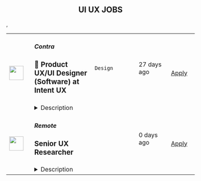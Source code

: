 <div align="center"><h2>UI UX JOBS</h2></div><table><tr>
                <td width="100" height="100" rowspan="2">
                    <img src="https://weworkremotely.com/assets/IsotypeV2-1ebe3dd57673f3e8d02b7490bc0faaef55d6a95d3a4aaf17298bd3ed503ae7fe.svg" width="38px" height="auto">
                </td>
                <td width="300">
                    <h5>Contra</h5>
                    <h3> 🚀 Product UX/UI Designer (Software) at Intent UX</h3>
                </td>
                <td width="300">
                    <code>Design</code>
                </td>
                <td width="200">
                <text>27 days ago</text>
                </td>
                <td width="100" rowspan="2">
                <a href="https://weworkremotely.com/remote-jobs/contra-product-ux-ui-designer-software-at-intent-ux" align="right" target="_blank">Apply</a>
                </td>
            </tr>
            <tr>
                <td colspan="3">
                <details><summary>Description</summary>
                

<p>
  <strong>Headquarters:</strong> San Francisco, CA
    <br /><strong>URL:</strong> <a href="http://bit.ly/3kLhMdk">http://bit.ly/3kLhMdk</a>
</p>

<div>
<strong><br>🔥 Let's get to the point!<br></strong><br>
</div><div>We are a fully remote product design UX/UI agency. We design large enterprise software portals and mobile apps. </div><div>
<br><br>
</div><div>Our Website: <a href="https://www.intentux.com/">https://www.intentux.com/</a>
</div><div><br></div><div>
<br>We are looking for a well-rounded UX/UI designer to help build out designs in Miro and Figma.<br><br>
</div><div><br></div><div><strong><br>What's a must:</strong></div><ul>
<li>Great English accent and English speaking (On client meetings)</li>
<li>Polished UI skills (Know all the good Figma plugins and design systems)</li>
<li>Know how to UX and more about how to build UI in Figma</li>
<li>That's it!</li>
</ul><div><br></div><div><strong><br>Job Specs:</strong></div><ul>
<li>Fully remote</li>
<li>NYC Time Zone clients and staff</li>
<li>25 hours per week</li>
<li>$28/hour </li>
<li>2-3 Projects/Clients at a time</li>
<li>Building wires, creating Figma screens, attending to client comments, attending UX review meetings</li>
<li>A senior designer will oversee you and guide</li>
</ul><div>
<br><br>
</div><div>
<strong><br>This is you?<br></strong><br>
</div><div>Apply directly on Contra!<br><br>
</div>

<p><strong>To apply:</strong> <a href="https://weworkremotely.com/remote-jobs/contra-product-ux-ui-designer-software-at-intent-ux">https://weworkremotely.com/remote-jobs/contra-product-ux-ui-designer-software-at-intent-ux</a></p>

                </details>
                </td>
            </tr>,<tr>
                <td width="100" height="100" rowspan="2">
                    <img src="https://wwr-pro.s3.amazonaws.com/logos/0071/4150/logo.gif" width="38px" height="auto">
                </td>
                <td width="300">
                    <h5>A.Team</h5>
                    <h3> Senior Independent UX/UI Designer ($110-$190/hr)</h3>
                </td>
                <td width="300">
                    <code>Design</code>
                </td>
                <td width="200">
                <text>714 days ago</text>
                </td>
                <td width="100" rowspan="2">
                <a href="https://weworkremotely.com/remote-jobs/a-team-senior-independent-ux-ui-designer-110-190-hr" align="right" target="_blank">Apply</a>
                </td>
            </tr>
            <tr>
                <td colspan="3">
                <details><summary>Description</summary>
                <img src="https://we-work-remotely.imgix.net/logos/0071/4150/logo.gif?ixlib=rails-4.0.0&w=50&h=50&dpr=2&fit=fill&auto=compress" />

<p>
  <strong>Headquarters:</strong> NYC, SF, and TLV
    <br /><strong>URL:</strong> <a href="https://build.a.team/viaweworkremotely">https://build.a.team/viaweworkremotely</a>
</p>

<div>
<a href="https://build.a.team/wwrdesignerfasttrack">A·Team</a> is a VC-backed, stealth, application-only home on the internet for senior UX/UI designers (along with developers &amp; product folks) to team up with the hand-picked, high-growth companies on their next big thing. <br><br>After talking with hundreds of independent engineers, designers, and product folks, we heard over and over that finding vetted, high-quality, consistent clients is hard, and projects are often too small to be rewarding. A·Team matches small teams of the most talented builders in the world with companies backed by a16z, YC, Softbank, General Catalyst, etc. on a contract basis for many of their most important initiatives. We quietly launched in May 2020, and have helped A·Teamers earn $11.4+ million since.<br><br>As part of A·Team, you can expect:</div><ul>
<li>
<strong>High-paying, meaningful UX/UI design missions with the most audacious companies</strong> sent your way; generally $110-$190/hr, with vetted, fascinating clients doing work that matters. We're picky about who we partner with; new clients only come in via trusted referral. We've worked with Lyft, McGraw Hill, ClearCo, irl.com, the former CEO of Waze, the leading vaccine production software, several new unicorns we can't say here, and dozens of startups backed by a16z/YC/Softbank/etc.</li>
<li>
<strong>Work alongside friends old &amp; new: </strong>our niche is small/diverse product teams, since clients with larger budgets and higher-impact work tell us they want teams, not individuals. Of course, we keep friends together whenever we can.</li>
<li>
<strong>Full autonomy:</strong> say "no" to things that don't excite you. The most talented builders often juggle a few things at once, so there's never pressure to join an A·Team mission if you don't have the bandwidth. If we're no longer a fit, it's easy to leave or pause too. </li>
<li>
<strong>Small, curated, off-the-record gatherings:</strong> for conversations hard to have elsewhere. Long-term, we're creating micro-communities for the world's top builders to become friends around the things they care about.</li>
<li>
<strong>Keep 100% of what you earn: </strong>if you charge $130/hr, you get $130/hr. A·Team makes money by charging a small, flat, transparent platform fee on <em>top</em> of your rate.</li>
</ul><div>
<br><strong>How to apply:<br></strong>Go here: <a href="https://build.a.team/wwrdesignerfasttrack">https://build.a.team/wwrdesignerfasttrack</a> + mention WWR under how you heard about A·Team. No resume or cover letter needed; we respect your time so the application is short. We're also much more interested in seeing what you've made, and excited to chat more if there’s a fit.<br><strong><br>What you’ll do:</strong>
</div><ul>
<li>Once part of A.Team, you’ll regularly be invited to be the lead designer for impactful missions that match your interests, which you can accept or decline. Take your pick from early-stage incubations with world-class founders, to fast-growing super-funded companies, to old-school non-tech incumbents looking to build as a tech giant would.</li>
<li>Missions usually involve building an ambitious piece of software from 0 to 1 as part of a small 3-4 person team. </li>
<li>You’ll be paid to scope it out, give the client options, guide strategy, and execute on the selected solution. Sometimes the client has a clear vision, sometimes not; which is why A.Team builders tend to be senior folks who can work together to find the right direction. </li>
</ul><div>
<br><strong>Who A</strong>·<strong>Team is for:</strong>
</div><ul>
<li>Senior UX/UI Designers who left large companies and high-growth startups to pursue their craft with autonomy.</li>
<li>Those who prefer consistent contract work over a full-time role, who want to create a variety of new products alongside other top-tier builders.</li>
<li>The majority of A.Teamers spend most of their time doing independent work, but a sizeable percentage are either employed full-time (but testing out client work), bootstrapping a side project, or looking for their next big thing.</li>
</ul><div>
<br><strong>Who A</strong>·<strong>Team is </strong><strong><em>not</em></strong><strong> for:</strong>
</div><ul>
<li>People looking for small gigs.</li>
<li>Folks looking to build simple wordpress/wix/squarespace-style websites.</li>
<li>Those still early in their careers and recent university/bootcamp grads (at least not yet).</li>
</ul><div>
<br><strong>Our long-term vision:<br></strong><a href="https://build.a.team/wwrdesignerfasttrack">A·Team</a> is a new type of company for a new kind of independent software builders. We call them "unhirables": people who traditional companies couldn’t hire full-time even if they wanted to, but who want to do their most meaningful work with their favorite people in small, autonomous, distributed expert teams. </div><div>
<br>To help us secure amazing missions, we raised $5 million+ (not public, yet) from NFX, Village Global, and Box Group, along with the former CEO of Upwork, the founders of Fiverr and Lemonade, Apple's Global Head of Recruiting, YC Partner Aaron Harris, Wharton's Adam Grant, and Duke's Dan Ariely.</div>

<p><strong>To apply:</strong> <a href="https://weworkremotely.com/remote-jobs/a-team-senior-independent-ux-ui-designer-110-190-hr">https://weworkremotely.com/remote-jobs/a-team-senior-independent-ux-ui-designer-110-190-hr</a></p>

                </details>
                </td>
            </tr>,<tr>
                <td width="100" height="100" rowspan="2">
                    <img src="https://remotive.com/job/986276/logo" width="38px" height="auto">
                </td>
                <td width="300">
                    <h5>A.Team</h5>
                    <h3>Senior Independent UX/UI Designer</h3>
                </td>
                <td width="300">
                    <code>go,UI/UX,wordpress,chat</code>
                </td>
                <td width="200">
                <text>15 days ago</text>
                </td>
                <td width="100" rowspan="2">
                <a href="https://remotive.com/remote-jobs/design/senior-independent-ux-ui-designer-986276" align="right" target="_blank">Apply</a>
                </td>
            </tr>
            <tr>
                <td colspan="3">
                <details><summary>Description</summary>
                <p style="text-size-adjust: 100%; overflow-wrap: break-word;"><a href="https://build.a.team/remotivedesignerreferral" rel="nofollow">A·Team</a> is a VC-backed, stealth, application-only home on the internet for Senior Independent UX/UI Designers (along with developers &amp; product managers) to team up with hand-picked, high-growth companies on their next big thing. </p>
<p style="text-size-adjust: 100%; overflow-wrap: break-word;">After talking with hundreds of independent engineers, designers, and product folks, we heard over and over that finding vetted, high-quality, consistent clients is hard, and projects are often too small to be rewarding. A·Team matches small teams of the most talented builders in the world with companies backed by a16z, YC, Softbank, General Catalyst, etc. on a contract basis for many of their most important initiatives. We quietly launched in May 2020, and have helped A·Teamers earn $11.4+ million since.</p>
<p dir="ltr" style="margin-top: 12pt; margin-bottom: 12pt; line-height: 1.38;"><span style="font-variant-numeric: normal; font-variant-east-asian: normal; vertical-align: baseline;"><em>As part of A·Team, you can expect:</em></span></p>
<ul style="padding-inline-start: 48px;">
<li><span style="font-weight: 600; color: #000000; letter-spacing: 0.75px;">High-paying, meaningful missions with the most audacious companies</span> sent your way; generally $110-$190/hr, with vetted, fascinating clients doing work that matters. We're picky about who we partner with; new clients only come in via trusted referral. We've worked with Lyft, McGraw Hill, ClearCo, irl.com, the former CEO of Waze, the leading vaccine production software, several new unicorns we can't say here, and dozens of startups backed by a16z/YC/Softbank/etc.</li>
<li><span style="font-weight: 600; color: #000000; letter-spacing: 0.75px;">Work alongside friends old &amp; new: </span>our niche is small/diverse product teams, since clients with larger budgets and higher-impact work tell us they want teams, not individuals. Of course, we keep friends together whenever we can.</li>
<li><span style="font-weight: 600; color: #000000; letter-spacing: 0.75px;">Full autonomy:</span> say "no" to things that don't excite you. The most talented builders often juggle a few things at once, so there's never pressure to join an A·Team mission if you don't have the bandwidth. If we're no longer a fit, it's easy to leave or pause too. </li>
<li><span style="font-weight: 600; color: #000000; letter-spacing: 0.75px;">Small, curated, off-the-record gatherings:</span> for conversations hard to have elsewhere. Long-term, we're creating micro-communities for the world's top builders to become friends around the things they care about.</li>
<li><span style="font-weight: 600; color: #000000; letter-spacing: 0.75px;">Keep 100% of what you earn: </span>if you charge $130/hr, you get $130/hr. A·Team makes money by charging a small, flat, transparent platform fee on <em>top</em> of your rate.</li>
</ul>
<p dir="ltr" style="margin-top: 12pt; margin-bottom: 12pt; line-height: 1.38;"><span style="font-variant-numeric: normal; font-variant-east-asian: normal; vertical-align: baseline;"><span style="font-weight: 600; color: #000000; letter-spacing: 0.75px;">How to apply:</span></span></p>
<p dir="ltr" style="margin-top: 12pt; margin-bottom: 12pt; line-height: 1.38;"><span style="font-variant-numeric: normal; font-variant-east-asian: normal; vertical-align: baseline;">Go here: <a href="https://build.a.team/remotivedesignerreferral" rel="nofollow">https://build.a.team/remotivedesignerreferral</a> + mention Remotive. </span>No resume or cover letter needed; we respect your time so the application is short. We're also much more interested in seeing what you've made, and excited to chat more if there’s a fit.</p>
<p dir="ltr" style="margin-top: 12pt; margin-bottom: 12pt; line-height: 1.38;"><span style="font-variant-numeric: normal; font-variant-east-asian: normal; vertical-align: baseline;"><span style="font-weight: 600; color: #000000; letter-spacing: 0.75px;">What you’ll do:</span></span></p>
<ul style="padding-inline-start: 48px;">
<li dir="ltr" style="list-style-type: disc; font-variant-numeric: normal; font-variant-east-asian: normal; vertical-align: baseline;">
<p dir="ltr" style="margin-top: 12pt; margin-bottom: 0pt; line-height: 1.38;"><span style="font-variant-numeric: normal; font-variant-east-asian: normal; vertical-align: baseline;">Once part of A.Team, you’ll regularly be invited to impactful missions that match your interests, which you can accept or decline. Take your pick from early-stage incubations with world-class founders, to fast-growing super-funded companies, to old school non-tech incumbents looking to build as a tech giant would</span></p>
</li>
<li dir="ltr" style="list-style-type: disc; font-variant-numeric: normal; font-variant-east-asian: normal; vertical-align: baseline;">
<p dir="ltr" style="margin-top: 0pt; margin-bottom: 0pt; line-height: 1.38;"><span style="font-variant-numeric: normal; font-variant-east-asian: normal; vertical-align: baseline;">Missions usually involve building an ambitious piece of software from 0 to 1 as part of a small 3-4 person team. </span></p>
</li>
<li dir="ltr" style="list-style-type: disc; font-variant-numeric: normal; font-variant-east-asian: normal; vertical-align: baseline;">
<p dir="ltr" style="margin-top: 0pt; margin-bottom: 12pt; line-height: 1.38;"><span style="font-variant-numeric: normal; font-variant-east-asian: normal; vertical-align: baseline;">You’ll be paid to scope it out, give the client options, guide strategy, and execute on the selected solution. Sometimes the client has a clear vision, sometimes not; which is why A.Team builders tend to be senior folks who can work together to find the right direction. </span></p>
</li>
</ul>
<p dir="ltr" style="margin-top: 12pt; margin-bottom: 12pt; line-height: 1.38;"><span style="font-weight: 600; color: #000000; letter-spacing: 0.75px;"><span style="font-variant-numeric: normal; font-variant-east-asian: normal; vertical-align: baseline;">Who A</span><span style="font-variant-numeric: normal; font-variant-east-asian: normal; vertical-align: baseline;">·</span><span style="font-variant-numeric: normal; font-variant-east-asian: normal; vertical-align: baseline;">Team is for:</span></span></p>
<ul style="padding-inline-start: 48px;">
<li dir="ltr" style="list-style-type: disc; font-variant-numeric: normal; font-variant-east-asian: normal; vertical-align: baseline;">
<p dir="ltr" style="margin-top: 12pt; margin-bottom: 0pt; line-height: 1.38;"><span style="font-variant-numeric: normal; font-variant-east-asian: normal; vertical-align: baseline;">Senior UX/UI Designers who left large companies and high-growth startups to pursue their craft with autonomy.</span></p>
</li>
<li dir="ltr" style="list-style-type: disc; font-variant-numeric: normal; font-variant-east-asian: normal; vertical-align: baseline;">
<p dir="ltr" style="margin-top: 0pt; margin-bottom: 0pt; line-height: 1.38;"><span style="font-variant-numeric: normal; font-variant-east-asian: normal; vertical-align: baseline;">Those who prefer consistent contract work over a full-time role, who want to create a variety of new products alongside other top-tier builders.</span></p>
</li>
<li dir="ltr" style="list-style-type: disc; font-variant-numeric: normal; font-variant-east-asian: normal; vertical-align: baseline;">
<p dir="ltr" style="margin-top: 0pt; margin-bottom: 12pt; line-height: 1.38;"><span style="font-variant-numeric: normal; font-variant-east-asian: normal; vertical-align: baseline;">The majority of A.Teamers spend most of their time doing independent work, but a sizeable percentage are either employed full-time (but testing out client work), bootstrapping a side project, or looking for their next big thing</span></p>
</li>
</ul>
<p dir="ltr" style="margin-top: 12pt; margin-bottom: 12pt; line-height: 1.38;"><span style="font-weight: 600; color: #000000; letter-spacing: 0.75px;"><span style="font-variant-numeric: normal; font-variant-east-asian: normal; vertical-align: baseline;">Who A</span><span style="font-variant-numeric: normal; font-variant-east-asian: normal; vertical-align: baseline;">·</span><span style="font-variant-numeric: normal; font-variant-east-asian: normal; vertical-align: baseline;">Team is </span><span style="font-variant-numeric: normal; font-variant-east-asian: normal; vertical-align: baseline;">not</span><span style="font-variant-numeric: normal; font-variant-east-asian: normal; vertical-align: baseline;"> for:</span></span></p>
<ul style="padding-inline-start: 48px;">
<li dir="ltr" style="list-style-type: disc; font-variant-numeric: normal; font-variant-east-asian: normal; vertical-align: baseline;">
<p dir="ltr" style="margin-top: 12pt; margin-bottom: 0pt; line-height: 1.38;"><span style="font-variant-numeric: normal; font-variant-east-asian: normal; vertical-align: baseline;">People looking for small gigs</span></p>
</li>
<li dir="ltr" style="list-style-type: disc; font-variant-numeric: normal; font-variant-east-asian: normal; vertical-align: baseline;">
<p dir="ltr" style="margin-top: 0pt; margin-bottom: 0pt; line-height: 1.38;"><span style="font-variant-numeric: normal; font-variant-east-asian: normal; vertical-align: baseline;">Folks looking to build simple wordpress/wix/squarespace-style websites</span></p>
</li>
<li dir="ltr" style="list-style-type: disc; font-variant-numeric: normal; font-variant-east-asian: normal; vertical-align: baseline;">
<p dir="ltr" style="margin-top: 0pt; margin-bottom: 12pt; line-height: 1.38;"><span style="font-variant-numeric: normal; font-variant-east-asian: normal; vertical-align: baseline;">Those still early in their careers and recent university/bootcamp grads (at least not yet)</span></p>
</li>
</ul>
<p dir="ltr" style="margin-top: 12pt; margin-bottom: 12pt; line-height: 1.38;"><span style="font-variant-numeric: normal; font-variant-east-asian: normal; vertical-align: baseline;"><span style="font-weight: 600; color: #000000; letter-spacing: 0.75px;">Our long-term vision:</span></span></p>
<p dir="ltr" style="margin-top: 12pt; margin-bottom: 12pt; line-height: 1.38;"><span style="font-variant-numeric: normal; font-variant-east-asian: normal; vertical-align: baseline;"><a href="https://build.a.team/remotivedesignerreferral" rel="nofollow">A·Team</a> is a new type of company for a new kind of independent software builder. We call them "unhirables": people who traditional companies couldn’t hire full-time even if they wanted to, but who want to do their most meaningful work with their favorite people in small, autonomous, distributed expert teams. </span></p>
<p dir="ltr" style="margin-top: 12pt; margin-bottom: 12pt; line-height: 1.38;"><span style="font-variant-numeric: normal; font-variant-east-asian: normal; vertical-align: baseline;">To help us secure amazing missions, we raised $5 million+ (not public, yet) from NFX, Village Global, and Box Group, along with the former CEO of Upwork, the founders of Fiverr and Lemonade, Apple's Global Head of Recruiting, YC Partner Aaron Harris, Wharton's Adam Grant, and Duke's Dan Ariely.</span></p>
<img src="https://remotive.com/job/track/986276/blank.gif?source=public_api" alt=""/>
                </details>
                </td>
            </tr>,<tr>
                <td width="100" height="100" rowspan="2">
                    <img src="https://d21buns5ku92am.cloudfront.net/69529/images/420204-RemoteMark_purple-da25a3-original-1646241858.png" width="38px" height="auto">
                </td>
                <td width="300">
                    <h5>Remote</h5>
                    <h3>Senior UX Researcher</h3>
                </td>
                <td width="300">
                    <code></code>
                </td>
                <td width="200">
                <text>0 days ago</text>
                </td>
                <td width="100" rowspan="2">
                <a href="https://boards.greenhouse.io/remotecom/jobs/5681709003" align="right" target="_blank">Apply</a>
                </td>
            </tr>
            <tr>
                <td colspan="3">
                <details><summary>Description</summary>
                &lt;div class=&quot;content-intro&quot;&gt;&lt;h2&gt;&lt;strong&gt;About Remote&lt;/strong&gt;&lt;/h2&gt;
&lt;p&gt;Remote is solving global remote organizations’ biggest challenge: employing anyone anywhere compliantly. We make it possible for businesses big and small to employ a global team by handling global payroll, benefits, taxes, and compliance. Check out &lt;a href=&quot;http://remote.com/how-it-works&quot;&gt;remote.com/how-it-works&lt;/a&gt; to learn more or if you’re interested in adding to the mission, scroll down to apply now.&lt;/p&gt;
&lt;p&gt;Please take a look at &lt;strong&gt;&lt;a href=&quot;http://remote.com/handbook&quot;&gt;remote.com/handbook&lt;/a&gt;&lt;/strong&gt; to learn more about our culture and what it is like to work here. &lt;strong&gt;Not only do we encourage folks from all ethnic groups, genders, sexuality, age and abilities to apply, but we prioritize a sense of &lt;a href=&quot;https://www.notion.so/people-Belonging-Diversity-Equity-Inclusion-DEI-4990e36a7d7b4d52a78ca3efb23d718b&quot;&gt;belonging&lt;/a&gt;.&lt;/strong&gt; You can check out independent reviews by other candidates on &lt;a href=&quot;https://www.glassdoor.com/Overview/Working-at-Remote-EI_IE3871683.11,17.htm&quot;&gt;Glassdoor&lt;/a&gt; or look up the &lt;a href=&quot;https://www.notion.so/people-Candidate-Experience-Surveys-17d595a88b7548148593792a8072235f&quot;&gt;results of our candidate surveys&lt;/a&gt; to see how others feel about working and interviewing here.&lt;/p&gt;
&lt;p&gt;&lt;strong&gt;All of our positions are fully remote. You do not have to relocate to join us!&lt;/strong&gt;&lt;/p&gt;&lt;/div&gt;&lt;h1&gt;The position&lt;/h1&gt;
&lt;p&gt;This is an exciting time to join Remote and make a personal difference in the global employment space as a &lt;strong&gt;Senior&lt;/strong&gt; &lt;strong&gt;UX Researcher&lt;/strong&gt;, joining our &lt;strong&gt;Design&lt;/strong&gt; team.&lt;/p&gt;
&lt;p&gt;Design is at the forefront of everything we do. As a &lt;strong&gt;Senior&lt;/strong&gt; &lt;strong&gt;UX Researcher&lt;/strong&gt; you will reveal what our users need from our products by conducting research, working with cross-functional teams, and performing usability studies. You will also help provide actionable and meaningful data-driven insights that represent the voice of multiple users.&lt;/p&gt;
&lt;h2&gt;&lt;strong&gt;What this job can offer you&lt;/strong&gt;&lt;/h2&gt;
&lt;ul&gt;
&lt;li&gt;Reveal what the users need by conducting research, working with cross-functional teams, and performing usability studies. You will inspire change, deliver oral and written presentations, evaluate qualitative and quantitative data, and help the UX team better understand what would make a user’s experience more intuitive, accessible, and seamless.&lt;/li&gt;
&lt;li&gt;Design, coordinate, and source participants for user research projects inside Remote.&lt;/li&gt;
&lt;li&gt;Synthesize and present actionable insights to a variety of stakeholders.&lt;/li&gt;
&lt;li&gt;Mentor other researchers and designers and offer support and guidance to improve their understanding of customer needs and various research methods.&lt;/li&gt;
&lt;li&gt;Work closely with analytical teams to build an understanding of customer behavior to measure the performance of our products.&lt;/li&gt;
&lt;li&gt;Develop a well-crafted research plan with clear research objectives.&lt;/li&gt;
&lt;li&gt;Perform market and ethnographic research.&lt;/li&gt;
&lt;/ul&gt;
&lt;h2&gt;&lt;strong&gt;What you bring&lt;/strong&gt;&lt;/h2&gt;
&lt;ul&gt;
&lt;li&gt;Extensive experience in designing a user experience, able to understand our business requirements and any technical limitations, as well as being responsible for conceiving and conducting user research, interviews and surveys, translating them into sitemaps, user flows, customer journey maps, wireframes, mockups and prototypes and testing.&lt;/li&gt;
&lt;li&gt;Understanding of strengths and weaknesses of different research methods, including when and how to apply them as well as examples of utilization of these different methods.&lt;/li&gt;
&lt;li&gt;Experience with the whole product lifecycle — from early stage to launch and beyond.&lt;/li&gt;
&lt;li&gt;Excellent survey design and analysis skills.&lt;/li&gt;
&lt;li&gt;Ability to quickly and effectively share research results.&lt;/li&gt;
&lt;li&gt;Ability to perform all research-related tasks including research, planning, evaluating, and iteration.&lt;/li&gt;
&lt;li&gt;Passionate, positive and problem-solving attitude.&lt;/li&gt;
&lt;li&gt;Knowledge or experience in a relevant field that studies human behavior, such as cognitive science, behavioral economics, anthropology, sociology, or psychology.&lt;/li&gt;
&lt;li&gt;Solid understanding of the design thinking process, as well as a passion and know-how for influencing design strategy.&lt;/li&gt;
&lt;li&gt;Be passionate about resolving user pain points through great design.&lt;/li&gt;
&lt;/ul&gt;
&lt;h2&gt;&lt;strong&gt;Practicals&lt;/strong&gt;&lt;/h2&gt;
&lt;ul&gt;
&lt;li&gt;&lt;strong&gt;You&#39;ll report to:&lt;/strong&gt; Director, Product Design&lt;/li&gt;
&lt;li&gt;&lt;strong&gt;Team:&lt;/strong&gt; Product Design&lt;/li&gt;
&lt;li&gt;&lt;strong&gt;Location&lt;/strong&gt;: Global&lt;/li&gt;
&lt;li&gt;&lt;strong&gt;Start date:&lt;/strong&gt; As soon as possible&lt;/li&gt;
&lt;/ul&gt;
&lt;h2&gt;&lt;strong&gt;Remote Compensation Philosophy&lt;/strong&gt;&lt;/h2&gt;
&lt;p&gt;Remote&#39;s Total Rewards philosophy is to ensure fair, unbiased compensation and fair &lt;a class=&quot;discussion-level-1 discussion-id-f2a82bc4-09e4-4a71-ad93-755b1d26a690 notion-link-token notion-enable-hover&quot; href=&quot;../../1945bce8d3924ece9421ba8630f57b0c#ddcf8273f3784526ae24532c9df9a7d2&quot; target=&quot;_blank&quot; data-token-index=&quot;2&quot;&gt;&lt;span class=&quot;link-annotation-unknown-block-id-1691622878&quot;&gt;equity&lt;/span&gt;&lt;/a&gt;&lt;span class=&quot;discussion-level-1 discussion-id-f2a82bc4-09e4-4a71-ad93-755b1d26a690 notion-enable-hover&quot; data-token-index=&quot;3&quot;&gt; pay &lt;/span&gt;along with competitive benefits in all locations in which we operate. We do not agree to or encourage cheap-labor practices and therefore we ensure to pay above in-location rates. We hope to inspire other companies to support global talent-hiring and bring local wealth to developing countries.&lt;/p&gt;
&lt;p&gt;For U.S. applicants: Across all US locations, the base salary range for this full-time position is 122,500 USD to 162,000 USD gross per year. Our salary ranges are determined by role, level and location, and our job titles may span more than one career level. The actual base pay for the successful candidate in this role is dependent upon many factors such as location, transferable or job-related skills, work experience, relevant training, business needs, and market demands. The base salary range may be subject to change.&lt;/p&gt;
&lt;p&gt;We offer a generous benefits package to all full-time employees. Currently in the U.S. this includes: 401(k) plan + employer match, flexible paid time off, paid sick leave in excess of local requirements, parental leave, FSA, HSA, health, dental and vision plans. Click &lt;a href=&quot;https://www.notion.so/1e48a5869c274f40910b76d405b92f63&quot;&gt;here&lt;/a&gt; for more information on our global employee benefits.&lt;/p&gt;
&lt;h2&gt;&lt;strong&gt;Application process&lt;/strong&gt;&lt;/h2&gt;
&lt;ol&gt;
&lt;li&gt;Interview with recruiter&lt;/li&gt;
&lt;li&gt;Interview with future manager&lt;/li&gt;
&lt;li&gt;Case Study (async)&lt;/li&gt;
&lt;li&gt;Case Study Review (async)&lt;/li&gt;
&lt;li&gt;Team Interview&lt;/li&gt;
&lt;li&gt;&lt;a href=&quot;https://www.notion.so/Veremark-Remote-96e108c037b8423cbd4c3f07a1f9b38b&quot;&gt;Prior employment verification check&lt;/a&gt; (Read more at &lt;a href=&quot;http://remote.com/employment-checks&quot;&gt;remote.com/employment-checks&lt;/a&gt;)&lt;/li&gt;
&lt;/ol&gt;
&lt;p&gt;&lt;span class=&quot;c-mrkdwn__highlight&quot;&gt;#LI&lt;/span&gt;-DNP&lt;/p&gt;&lt;div class=&quot;content-conclusion&quot;&gt;&lt;h2&gt;&lt;strong&gt;Benefits&lt;/strong&gt;&lt;/h2&gt;
&lt;div class=&quot;p-rich_text_section&quot;&gt;
&lt;div class=&quot;p-rich_text_section&quot;&gt;Our full benefits &amp;amp; perks are explained in our handbook at&amp;nbsp;&lt;a class=&quot;c-link&quot; href=&quot;http://remote.com/r/benefits&quot; target=&quot;_blank&quot; data-stringify-link=&quot;http://remote.com/r/benefits&quot; data-sk=&quot;tooltip_parent&quot;&gt;remote.com/r/benefits&lt;/a&gt;. As a global company, each country works differently, but some benefits/perks are for all Remoters:&lt;/div&gt;
&lt;ul class=&quot;p-rich_text_list p-rich_text_list__bullet&quot; data-stringify-type=&quot;unordered-list&quot; data-indent=&quot;0&quot; data-border=&quot;0&quot;&gt;
&lt;li data-stringify-indent=&quot;0&quot; data-stringify-border=&quot;0&quot;&gt;work from anywhere&lt;/li&gt;
&lt;li data-stringify-indent=&quot;0&quot; data-stringify-border=&quot;0&quot;&gt;unlimited personal time off (minimum 4 weeks)&lt;/li&gt;
&lt;li data-stringify-indent=&quot;0&quot; data-stringify-border=&quot;0&quot;&gt;quarterly company-wide day off for self care&lt;/li&gt;
&lt;li data-stringify-indent=&quot;0&quot; data-stringify-border=&quot;0&quot;&gt;flexible working hours (we are&amp;nbsp;&lt;a class=&quot;c-link&quot; href=&quot;https://www.notion.so/remotecom/Working-Async-at-Remote-80c01cd443ad4c77a8ceaef7c5fba5d0&quot; target=&quot;_blank&quot; data-stringify-link=&quot;https://www.notion.so/remotecom/Working-Async-at-Remote-80c01cd443ad4c77a8ceaef7c5fba5d0&quot; data-sk=&quot;tooltip_parent&quot;&gt;async&lt;/a&gt;)&lt;/li&gt;
&lt;li data-stringify-indent=&quot;0&quot; data-stringify-border=&quot;0&quot;&gt;16 weeks paid parental leave&lt;/li&gt;
&lt;li data-stringify-indent=&quot;0&quot; data-stringify-border=&quot;0&quot;&gt;mental health support services&lt;/li&gt;
&lt;li data-stringify-indent=&quot;0&quot; data-stringify-border=&quot;0&quot;&gt;stock options&lt;/li&gt;
&lt;li data-stringify-indent=&quot;0&quot; data-stringify-border=&quot;0&quot;&gt;learning budget&lt;/li&gt;
&lt;li data-stringify-indent=&quot;0&quot; data-stringify-border=&quot;0&quot;&gt;home office budget &amp;amp; IT equipment&lt;/li&gt;
&lt;li data-stringify-indent=&quot;0&quot; data-stringify-border=&quot;0&quot;&gt;budget for local in-person social events or co-working spaces&lt;/li&gt;
&lt;/ul&gt;
&lt;/div&gt;
&lt;h2&gt;&lt;strong&gt;How you’ll plan your day (and life)&lt;/strong&gt;&lt;/h2&gt;
&lt;p&gt;We work async at Remote which means you can plan your schedule around your life (and not around meetings). Read more at &lt;a href=&quot;http://www.remote.com/async&quot;&gt;remote.com/async&lt;/a&gt;.&lt;/p&gt;
&lt;p&gt;You will be empowered to take ownership and be proactive. When in doubt you will default to action instead of waiting. Your &lt;strong&gt;life-work balance&lt;/strong&gt; is important and you will be encouraged to put yourself and your family first, and fit work around your needs.&lt;/p&gt;
&lt;p&gt;If that sounds like something you want, apply now!&lt;/p&gt;
&lt;h2&gt;&lt;strong&gt;How to apply&lt;/strong&gt;&lt;/h2&gt;
&lt;ol&gt;
&lt;li&gt;Please fill out the form below and upload your CV with a PDF format.&lt;/li&gt;
&lt;li&gt;&lt;strong data-stringify-type=&quot;bold&quot;&gt;We kindly ask you to submit your application and CV in English, as this is the standardised language we use here at Remote.&lt;/strong&gt;&lt;/li&gt;
&lt;li&gt;If you don’t have an up to date CV but you are still interested in talking to us, please feel free to add a copy of your LinkedIn profile instead.&lt;/li&gt;
&lt;/ol&gt;
&lt;p&gt;We will ask you to voluntarily tell us your pronouns at interview stage, and you will have the option to answer our anonymous demographic questionnaire when you apply below. As an equal employment opportunity employer it’s important to us that our workforce reflects people of all backgrounds, identities, and experiences and this data will help us to stay accountable. We thank you for providing this data, if you chose to.&lt;/p&gt;
&lt;p&gt;Need help? Email&amp;nbsp;&lt;a class=&quot;c-link&quot; style=&quot;color: rgba(var(--sk_highlight,18,100,163),1); text-decoration: none;&quot; href=&quot;mailto:hiring@remote.com&quot; target=&quot;_blank&quot; data-stringify-link=&quot;mailto:hiring@remote.com&quot; data-sk=&quot;tooltip_parent&quot;&gt;hiring@remote.com&lt;/a&gt;&lt;/p&gt;&lt;/div&gt;
                </details>
                </td>
            </tr></table>